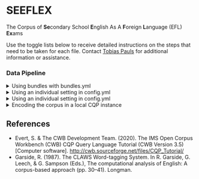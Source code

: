 # SEEFLEX
The Corpus of **Se**condary School **E**nglish As A **F**oreign **L**anguage (EFL) **Ex**ams

Use the toggle lists below to receive detailed instructions on the steps that need to be taken for each file. Contact [Tobias Pauls](mailto:tobias.pauls@ifaar.rwth-aachen.de) for additional information or assistance.

### Data Pipeline

<details>
  <summary>Using bundles with bundles.yml</summary>

1. Choose a bundle in the [bundles.yml](bundles.yml) file
2. Type the name of the bundle (leftmost indentation of the tree) in line 42 `use_bundle` in the [config.yml](config.yml) file. 
3. Set the path to the directory of the **!!!INSERT!!!** in the config.yml file.

</details>

<details>
  <summary>Using an individual setting in config.yml</summary>
  
1. Set the path to the directory of the **!!!INSERT!!!** in the [config.yml](config.yml) file.
2. Go through the mark-up elements below `text_cleaning` and choose `true` or `false` using the comments as guide (e.g. `remove_quotes: false` = quotes are not removed)
3. Save the config.yml file.

</details>

<details>
  <summary>Using an individual setting in config.yml</summary>
  
The corpus texts can be exported as individual text files to be used with NLP software (e.g. https://www.linguisticanalysistools.org/) or simply viewed manually by the user. This step takes into account the configuration above. No changes to the [config](code/data pipeline/config.yml) file will result in the default bundle being used. This includes the entire text as it was submitted by the student.

1. Change the paths in lines 161 and 162 of the export_files.R file to the paths on your machine. If you downloaded the repository as a whole, the folders need not be changed (NB: The date of the output folder can be adjusted).
2. Run the entire [export_files](export_files.R) script (default output format = .txt -> cf. l. 166).
3. The corpus files have been written to the specified `output_directory`.

</details>

<details>
  <summary>Encoding the corpus in a local CQP instance</summary>
  
For implementing the corpus in a local or web-based CQP environment (Evert & The CWB Development Team 2020) the corpus needs to be collapsed to one file containing all texts within a `<text>` element that contains the individial text ids. The [collapse.R](collapse.R) file will automatically add this element, concatenate all files and export them as one single txt file.

1. Check the `directory` and `output_file` path.
2. Run the entire [collapse.R](collapse.R) script.

The next step will require a version of the CLAWS (Garside, 1987) installed on your machine.

3. Execute the command `run_claws 20240618_SEEFLEX.txt` (with the filename matching your output file)
4. Convert the corpus to a vertical format using the command `convert -v2ksupp -rare -nosos 20240709_SEEFLEX.txt.c7 20240709_SEEFLEX.vrt 20240709_SEEFLEX.txt.c7.supp` (with the filenames matching your files created by CLAWS)

See [The IMS Open Corpus Workbench (CWB) Corpus Encoding and Management Manual](https://cwb.sourceforge.io/files/CWB_Encoding_Tutorial.pdf) for detailed instructions on how to encode the corpus on your local CQP.

5. Execute the following commands
```
cwb-encode -d /path/to/directory -f corpus_filename.vrt -R reg/corpus_name -P pos -P lemma -S text:0+id -S body -S head -S s -S qs -S p -S l -S lg -S u:0+who -S sp -S speaker -S address -S addrLine -S quote -S q -S choice -S orig -S reg -S abbr -S expan -S ref:0+target+type -S name:0+type -S gap:0+reason+quantity -S foreign:0+xml:lang -S surplus -S add -S date -S link -S email -S salute -S signed -S stage -S kinesic -S desc -S emph;

## my code
cwb-encode -d /home/tbecker/corpus -f 20240831_SEEFLEX.vrt -R reg/seeflex -P pos -P lemma -S text:0+id -S body -S head -S s -S qs -S p -S l -S lg:1+type -S u:0+who -S sp -S speaker -S address -S addrLine -S quote -S q -S choice -S orig -S reg -S abbr -S expan  -S surplus -S add -S date -S link -S email -S salute -S signed -S stage -S kinesic -S desc -S emph -S ref:0+target+type -S name:0+type -S gap:0+reason+quantity+unit -S foreign:0+xml_lang;

cwb-make -r reg CORPUS_NAME;

## my code
cwb-make -r reg SEEFLEX;

cqp -e -r reg

CORPUS_NAME; 

## my code
SEEFLEX;

## to run the cqp get_features.cqp script, exit cqp and run the following line

cqp -c -r reg -D SEEFLEX -f get_features.cqp | perl featex.perl 20241127_SEEFLEX.tsv 

```

</details>



## References

- Evert, S. & The CWB Development Team. (2020). The IMS Open Corpus Workbench (CWB) CQP Query Language Tutorial (CWB Version 3.5) [Computer software]. http://cwb.sourceforge.net/files/CQP_Tutorial/
- Garside, R. (1987). The CLAWS Word-tagging System. In R. Garside, G. Leech, & G. Sampson (Eds.), The computational analysis of English: A corpus-based approach (pp. 30–41). Longman.